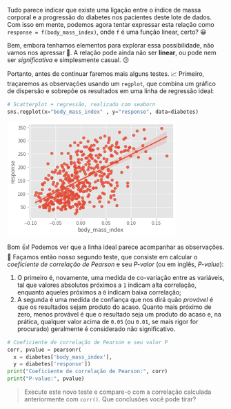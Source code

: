 Tudo parece indicar que existe uma ligação entre o índice de massa corporal e a progressão do diabetes nos pacientes deste lote de dados. Com isso em mente, podemos agora tentar expressar esta  relação como `response = f(body_mass_index)`, onde `f` é uma função linear, certo? 😀

Bem, embora tenhamos elementos para explorar essa possibilidade, não vamos nos apressar 🐢. A relação pode ainda não ser **linear**, ou pode nem ser _significativa_ e simplesmente casual. :confused:

Portanto, antes de continuar faremos mais alguns testes. 📈 Primeiro, traçaremos as observações usando um `regplot`, que combina um gráfico de dispersão e sobrepõe os resultados em uma linha de regressão ideal:

```python
# Scatterplot + regressão, realizado com seaborn 
sns.regplot(x="body_mass_index" , y="response", data=diabetes)
```

<img src="https://raw.githubusercontent.com/MumukiProject/mumuki-guia-python3-regresion-lineal/master/assets/diabetes_with_regression_1672268060049.png" alt="diabetes_with_regression_1672268060049.png" width="auto" height="auto">

Bom 👍! Podemos ver que a linha ideal parece acompanhar as observações. 🧮 Façamos então nosso segundo teste, que consiste em calcular o _coeficiente de correlação de Pearson_ e seu _P-valor_ (ou em inglês, _P-value_):

  1. O primeiro é, novamente, uma medida de co-variação entre as variáveis, tal que valores absolutos próximos a `1` indicam alta correlação, enquanto aqueles próximos a `0` indicam baixa correlação;
  2. A segunda é uma medida de confiança que nos dirá quão _provável_ é que os resultados sejam produto do acaso. Quanto mais próximo de zero, menos provável é que o resultado seja um produto do acaso e, na prática, qualquer valor acima de `0.05` (ou `0.01`, se mais rigor for procurado) geralmente é considerado não significativo.

```python
# Coeficiente de correlação de Pearson e seu valor P
corr, pvalue = pearsonr(
  x = diabetes['body_mass_index'],
  y = diabetes['response'])
print("Coeficiente de correlação de Pearson:", corr)
print("P-value:", pvalue)
```

> Execute este novo teste e compare-o com a correlação calculada anteriormente com `corr()`. Que conclusões você pode tirar?